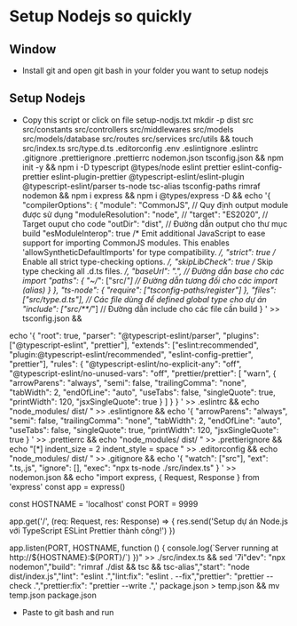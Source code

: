 # Setup Nodejs so quickly

## Window
- Install git and open git bash in your folder you want to setup nodejs
## Setup Nodejs
- Copy this script or click on file setup-nodjs.txt
  mkdir -p dist src src/constants src/controllers src/middlewares src/models src/models/database src/routes src/services src/utils &&
touch src/index.ts src/type.d.ts .editorconfig .env .eslintignore .eslintrc .gitignore .prettierignore .prettierrc nodemon.json tsconfig.json &&
npm init -y && npm i -D typescript @types/node eslint prettier eslint-config-prettier eslint-plugin-prettier @typescript-eslint/eslint-plugin @typescript-eslint/parser ts-node tsc-alias tsconfig-paths rimraf nodemon &&
npm i express && npm i @types/express -D &&
echo '{
  "compilerOptions": {
    "module": "CommonJS", // Quy định output module được sử dụng
    "moduleResolution": "node", //
    "target": "ES2020", // Target ouput cho code
    "outDir": "dist", // Đường dẫn output cho thư mục build
    "esModuleInterop": true /* Emit additional JavaScript to ease support for importing CommonJS modules. This enables 'allowSyntheticDefaultImports' for type compatibility. */,
    "strict": true /* Enable all strict type-checking options. */,
    "skipLibCheck": true /* Skip type checking all .d.ts files. */,
    "baseUrl": ".", // Đường dẫn base cho các import
    "paths": {
      "~/*": ["src/*"] // Đường dẫn tương đối cho các import (alias)
    }
  },
  "ts-node": {
    "require": ["tsconfig-paths/register"]
  },
  "files": ["src/type.d.ts"], // Các file dùng để defined global type cho dự án
  "include": ["src/**/*"] // Đường dẫn include cho các file cần build
}
' >> tsconfig.json &&

echo '{
  "root": true,
  "parser": "@typescript-eslint/parser",
  "plugins": ["@typescript-eslint", "prettier"],
  "extends": ["eslint:recommended", "plugin:@typescript-eslint/recommended", "eslint-config-prettier", "prettier"],
  "rules": {
    "@typescript-eslint/no-explicit-any": "off",
    "@typescript-eslint/no-unused-vars": "off",
    "prettier/prettier": [
      "warn",
      {
        "arrowParens": "always",
        "semi": false,
        "trailingComma": "none",
        "tabWidth": 2,
        "endOfLine": "auto",
        "useTabs": false,
        "singleQuote": true,
        "printWidth": 120,
        "jsxSingleQuote": true
      }
    ]
  }
}
' >> .eslintrc &&
echo "node_modules/
dist/
" >> .eslintignore &&
echo '{
  "arrowParens": "always",
  "semi": false,
  "trailingComma": "none",
  "tabWidth": 2,
  "endOfLine": "auto",
  "useTabs": false,
  "singleQuote": true,
  "printWidth": 120,
  "jsxSingleQuote": true
}
' >> .prettierrc &&
echo "node_modules/
dist/
" >> .prettierignore &&
echo "[*]
indent_size = 2
indent_style = space
" >> .editorconfig &&
echo "node_modules/
dist/
" >> .gitignore &&
echo '{
  "watch": ["src"],
  "ext": ".ts,.js",
  "ignore": [],
  "exec": "npx ts-node ./src/index.ts"
}
' >> nodemon.json &&
echo "import express, { Request, Response } from 'express'
const app = express()

const HOSTNAME = 'localhost'
const PORT = 9999

app.get('/', (req: Request, res: Response) => {
  res.send('Setup dự án Node.js với TypeScript ESLint Prettier thành công!')
})

app.listen(PORT, HOSTNAME, function () {
  console.log(\`Server running at http://\${HOSTNAME}:\${PORT}/\`)
})" >> ./src/index.ts &&
sed '7i\"dev": "npx nodemon","build": "rimraf ./dist && tsc && tsc-alias","start": "node dist/index.js","lint": "eslint .","lint:fix": "eslint . --fix","prettier": "prettier --check .","prettier:fix": "prettier --write .",' package.json > temp.json && mv temp.json package.json 
- Paste to git bash and run
